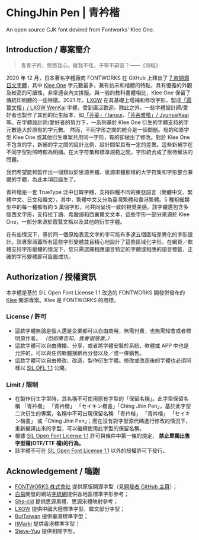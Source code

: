 # ChingJhin Pen | 青衿楷  
An open source CJK font devired from Fontworks' Klee One.

## Introduction / 專案簡介
> 青青子衿，悠悠我心。縱我不往，子寧不嗣音？——《詩經》

2020 年 12 月，日本著名字體廠商 FONTWORKS 在 GitHub 上釋出了 [7 款開源日文字體](https://github.com/fontworks-fonts)，其中 [Klee One](https://github.com/fontworks-fonts/Klee) 字元數最多，兼有仿宋和楷體的特點，具有優雅的外觀及較高的可讀性，非常適合內文排版。與一般的教科書體相比，Klee One 保留了傳統印刷體的一些特徵。2021 年，[LXGW](https://github.com/lxgw) 在其基礎上增補和修改字形，製成[「霞鶩文楷」/ LXGW WenKai](https://github.com/lxgw/LxgwWenKai) 字體，受到廣泛歡迎。除此之外，一些字體設計師/愛好者也製作了其他的衍生版本，如[「芫荽」/ Iansui](https://github.com/ButTaiwan/iansui)、[「芫茜雅楷」/ JyunsaiKaai](https://github.com/ItMarki/jyunsaikaai) 等。在字體設計師/愛好者的努力下，一系列基於 Klee One 衍生的字體支持的字元數遠大於原有的字元數。
然而，不同字形之間的統合是一個問題。有的和原字型 Klee One 或其他衍生專案共用同一字形，有的卻做出了修改。對於 Klee One 不包含的字，新補的字之間的設計比例、設計間架具有一定的差異。這些新補字在不同字型對照時較為明顯。在大字符集和標準規範之間，字形統合成了亟待解決的問題。

我們希望能夠製作出一個類似於思源黑體、思源宋體那樣的大字符集和字形整合兼備的字體，為此本項目誕生了。

青衿楷是一套 TrueType 泛中日韓字體，支持四種不同的東亞語言（簡體中文、繁體中文、日文和韓文），其中，繁體中文又分為臺灣繁體和香港繁體。5 種粗細類型中的每一種都有約 5 萬個字形，可共同呈現一致的視覺美感。該字體還包含多個西文字形，支持拉丁語、希臘語和西裏爾文文本，這些字形一部分來源於 Klee One，一部分來源於霞鶩文楷以及其他的衍生字體。

在有些情況下，基於同一個原始表意文字的字可能有多達五個區域差異化的字形設計。該專案涵蓋所有這些字形變體並且精心地設計了這些區域化字形。在網頁／軟體支持字形變體的情況下，您只需選擇相應語言特定的字體或相應的語言標籤，正確的字形變體即可設置成功。

## Authorization / 授權資訊

本字體是基於 SIL Open Font License 1.1 改造的 FONTWORKS 開發併發布的 [Klee](https://github.com/fontworks-fonts/Klee) 開源專案。Klee 是 FONTWORKS 的商標。

### License / 許可  

- 這款字體無論是個人還是企業都可以自由商用，無需付費，也無需知會或者標明原作者。 *（但如果告知，我會很感激。）*
- 這款字體可以自由傳播、分享，或者將字體安裝於系統、軟體或 APP 中也是允許的，可以與任何軟體捆綁再分發以及／或一併銷售。
- 這款字體可以自由修改、改造，製作衍生字體。修改或改造後的字體也必須同樣以 [SIL OFL 1.1](https://scripts.sil.org/OFL) 公開。

### Limit / 限制  

- 在製作衍生字型時，其名稱不可使用原有字型的「保留名稱」。此字型保留名稱
<span lang="zh-cn">「青衿楷」</span>
<span lang="zh-tw">「青衿楷」</span>
<span lang="ja-jp">「セイキン楷書」</span>「Ching Jhin Pen」，基於此字型二次衍生的專案，名稱中不可出現保留名稱
<span lang="zh-cn">「青衿楷」</span>
<span lang="zh-tw">「青衿楷」</span>
<span lang="ja-jp">「セイキン楷書」</span>
或「Ching Jhin Pen」；而在沒有對字型源代碼進行修改的情況下，重新編譯出來的字型，可以繼續使用此字型的保留名稱。
- 根據 [SIL Open Font License 1.1](https://scripts.sil.org/OFL) 許可與條件中第一條的規定， **禁止單獨出售字型檔(OTF/TTF 檔)的行為。**
- 該字體不可在 [SIL Open Font License 1.1](https://scripts.sil.org/OFL) 以外的授權許可下發行。

## Acknowledgement / 鳴謝

- [FONTWORKS 株式會社](http://fontworks.co.jp) 提供原版開源字型（見[開發者 GitHub 主頁](https://github.com/fontworks-fonts/)）；  
- [白易](https://github.com/yi-bai)開發的網站[字統網](https://zi.tools)提供各地區標準字形參考；  
- [Shs-cid](https://github.com/NightFurySL2001/shs-cid) 提供思源黑體、思源宋體映射參考；  
- [LXGW](https://github.com/lxgw) 提供中國大陸標準字型、韓文部分字型；  
- [ButTaiwan](https://github.com/ButTaiwan) 提供臺灣標準字型；  
- [ItMarki](https://github.com/ItMarki) 提供香港標準字型；  
- [Steve-Yuu](https://github.com/Steve-Yuu/YshiPen-Shuti) 提供相關字型。
